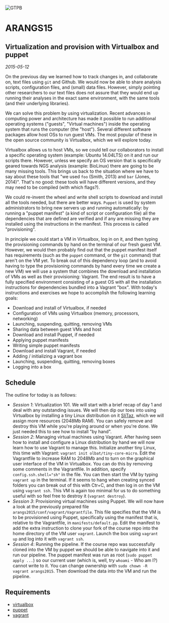 ![GTPB](http://gtpb.igc.gulbenkian.pt/bicourses/images/GTPB2015logo.png "GTPB")

ARANGS15
========
Virtualization and provision with Virtualbox and puppet
-------------------------------------------------------
*2015-05-12*

On the previous day we learned how to track changes in, and collaborate on, text files 
using `git` and Github. We would now be able to share analysis scripts, configuration
files, and (small) data files. However, simply pointing other researchers to our text
files does not assure that they would end up running their analyses in the exact same 
environment, with the same tools (and their underlying libraries).

We can solve this problem by using virtualization. Recent advances in computing power and
architecture has made it possible to run additional operating systems ("guests", "Virtual
machines") inside the operating system that runs the computer (the "host"). Several 
different software packages allow host OSs to run guest VMs. The most popular of these in
the open source community is Virtualbox, which we will explore today.

Virtualbox allows us to host VMs, so we could tell our collaborators to install a specific
operating system (example: Ubuntu 14.04LTS) on it and run our scripts there. However, 
unless we specify an OS version that is specifically geared towards NGS analysis (example:
BioLinux) there are going to be many missing tools. This brings us back to the situation
where we have to say about these tools that "we used `foo` (Smith, 2013) and `bar` 
(Jones, 2014)". That's no good: these tools will have different versions, and they may 
need to be compiled (with which flags?).

We could re-invent the wheel and write shell scripts to download and install all the tools
needed, but there are better ways. `Puppet` is used by system administrators to bring new
servers up and running automatically: by running a "puppet manifest" (a kind of script or
configuration file) all the dependencies that are defined are verified and if any are 
missing they are installed using the instructions in the manifest. This process is called
"provisioning".

In principle we could start a VM in Virtualbox, log in on it, and then typing the 
provisioning commands by hand on the terminal of our fresh guest VM. However, we would 
then probably find out that the puppet manifest itself has requirements (such as the 
`puppet` command, or the `git` command) that aren't on the VM yet. To break out of this
dependency loop (and to avoid having to type the provisioning commands by hand every time
we create a new VM) we will use a system that combines the download and installation of
VMs as well as their provisioning: Vagrant. The end result is to have a fully specified
environment consisting of a guest OS with all the installation instructions for 
dependencies bundled into a Vagrant "box". With today's instructions and exercises we 
hope to accomplish the following learning goals:

- Download and install of Virtualbox, if needed
- Configuration of VMs using Virtualbox (memory, processors, networking)
- Launching, suspending, quitting, removing VMs
- Sharing data between guest VMs and host
- Download and install Puppet, if needed
- Applying puppet manifests
- Writing simple puppet manifests
- Download and install Vagrant, if needed
- Adding / initializing a vagrant box
- Launching, suspending, quitting, removing boxes
- Logging into a box


Schedule
--------

The outline for today is as follows:

- _Session 1_: Virtualization 101. We will start with a brief recap of day 1 and deal with 
any outstanding issues. We will then dip our toes into using Virtualbox by installing a 
tiny Linux distribution on it [SliTaz](http://www.slitaz.org/en/get/), which we will 
assign more resources (2048Mb RAM). You can safely remove and destroy this VM while you're
playing around or when you're done. We just needed this to see how to install "by hand".
- _Session 2_: Managing virtual machines using Vagrant. After having seen how to install
and configure a Linux distribution by hand we will now learn how to use Vagrant to manage
this. Initialize another tiny Linux, this time with Vagrant: 
`vagrant init olbat/tiny-core-micro`. Edit the Vagrantfile to increase RAM to 2048Mb and
to turn on the graphical user interface of the VM in Virtualbox. You can do this by 
removing some comments in the Vagrantfile. In addition, specify `config.ssh.shell="sh"` 
in the file. You can then start the VM by typing `vagrant up` in the terminal. If it seems
to hang when creating synced folders you can break out of this with Ctr+C, and then log
in on the VM using `vagrant ssh`. This VM is again too minimal for us to do something 
useful with so feel free to destroy it (`vagrant destroy`).
- _Session 3_: Provisioning virtual machines using Puppet. We will now have a look at the
previously prepared file `arangs2015/conf/vagrant/Vagrantfile`. This file specifies that
the VM is to be provisioned using Puppet, specifically using the manifest that is, 
relative to the Vagrantfile, in `manifests/default.pp`. Edit the manifest to add the extra
instruction to clone your fork of the course repo into the home directory of the VM user
`vagrant`. Launch the box using `vagrant up` and log into it with `vagrant ssh`.
- _Session 4_: Running the pipeline. If the course repo was successfully cloned into the 
VM by puppet we should be able to navigate into it and run our pipeline. The puppet 
manifest was run as root (`sudo puppet apply ...`) so our current user (which is, well,
try `whoami` - Who am I?) cannot write to it. You can change ownership with 
`sudo chown -R vagrant arangs2015`. Then download the data into the VM and run the 
pipeline.

Requirements
------------

* [virtualbox](https://www.virtualbox.org/wiki/Downloads)
* [puppet](https://github.com/puppetlabs/puppet/releases)
* [vagrant](https://www.vagrantup.com/downloads.html)